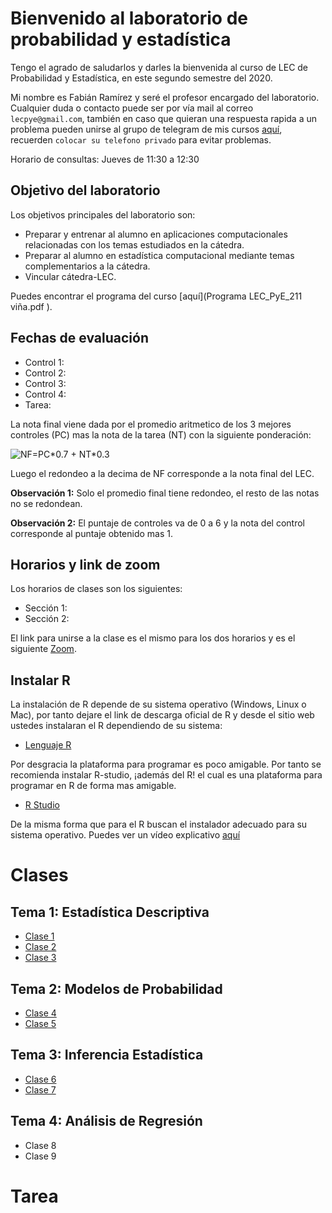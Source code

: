 # Bienvenido al laboratorio de probabilidad y estadística

Tengo el agrado de saludarlos y darles la bienvenida al curso de LEC de Probabilidad y Estadística, en este segundo semestre del 2020. 

Mi nombre es Fabián Ramírez y seré el profesor encargado del laboratorio. Cualquier duda o contacto puede ser por vía mail al correo `lecpye@gmail.com`, también en caso que quieran una respuesta rapida a un problema pueden unirse al grupo de telegram de mis cursos [aquí](https://t.me/joinchat/ObaYLhsOqO1xnWNu_znthw), recuerden `colocar su telefono privado` para evitar problemas.

Horario de consultas: Jueves de 11:30 a 12:30

## Objetivo del laboratorio

Los objetivos principales del laboratorio son:
* Preparar y entrenar al alumno en aplicaciones computacionales relacionadas con los temas estudiados en la cátedra.
* Preparar al alumno en estadística computacional mediante temas complementarios a la cátedra.
* Vincular cátedra-LEC.

Puedes encontrar el programa del curso [aquí](Programa LEC_PyE_211 viña.pdf ).

## Fechas de evaluación

* Control 1:
* Control 2:
* Control 3:
* Control 4:
* Tarea:

La nota final viene dada por el promedio aritmetico de los 3 mejores controles (PC) mas la nota de la tarea (NT) con la siguiente ponderación:

<img src="https://latex.codecogs.com/gif.latex?NF=PC*0.7&space;&plus;&space;NT*0.3" title="NF=PC*0.7 + NT*0.3" align='center' />

Luego el redondeo a la decima de NF corresponde a la nota final del LEC.

**Observación 1:** Solo el promedio final tiene redondeo, el resto de las notas no se redondean.

**Observación 2:** El puntaje de controles va de 0 a 6 y la nota del control corresponde al puntaje obtenido mas 1. 

## Horarios y link de zoom
Los horarios de clases son los siguientes:
* Sección 1:
* Sección 2:

El link para unirse a la clase es el mismo para los dos horarios y es el siguiente [Zoom](https://reuna.zoom.us/my/fabimath?pwd=ME1UUHJLY2p0ZlZraW0xaENUaXcrUT09).

## Instalar R

La instalación de R depende de su sistema operativo (Windows, Linux o Mac), por tanto dejare el link de descarga oficial de R y desde el sitio web ustedes instalaran el R dependiendo de su sistema:

* [Lenguaje R](https://cran.dcc.uchile.cl/)

Por desgracia la plataforma para programar es poco amigable. Por tanto se recomienda instalar R-studio, ¡además del R! el cual es una plataforma para programar en R de forma mas amigable.

* [R Studio](https://rstudio.com/products/rstudio/download/)

De la misma forma que para el R buscan el instalador adecuado para su sistema operativo. Puedes ver un vídeo explicativo [aquí](R_video.mp4)

# Clases
## Tema 1: Estadística Descriptiva
* [Clase 1](https://github.com/Fabimath/LEC-PYE/blob/master/Clase_01.ipynb)
* [Clase 2](https://github.com/Fabimath/LEC-PYE/blob/master/Clase_02.ipynb)
* [Clase 3](https://github.com/Fabimath/LEC-PYE/blob/master/Clase_03.ipynb)
## Tema 2: Modelos de Probabilidad
* [Clase 4](https://github.com/Fabimath/LEC-PYE/blob/master/Clase_04.ipynb)
* [Clase 5](https://github.com/Fabimath/LEC-PYE/blob/master/Clase_05.ipynb)
## Tema 3: Inferencia Estadística
* [Clase 6](https://github.com/Fabimath/LEC-PYE/blob/master/Clase_06.ipynb)
* [Clase 7](https://github.com/Fabimath/LEC-PYE/blob/master/Clase_07.ipynb)
## Tema 4: Análisis de Regresión
* Clase 8
* Clase 9
# Tarea


